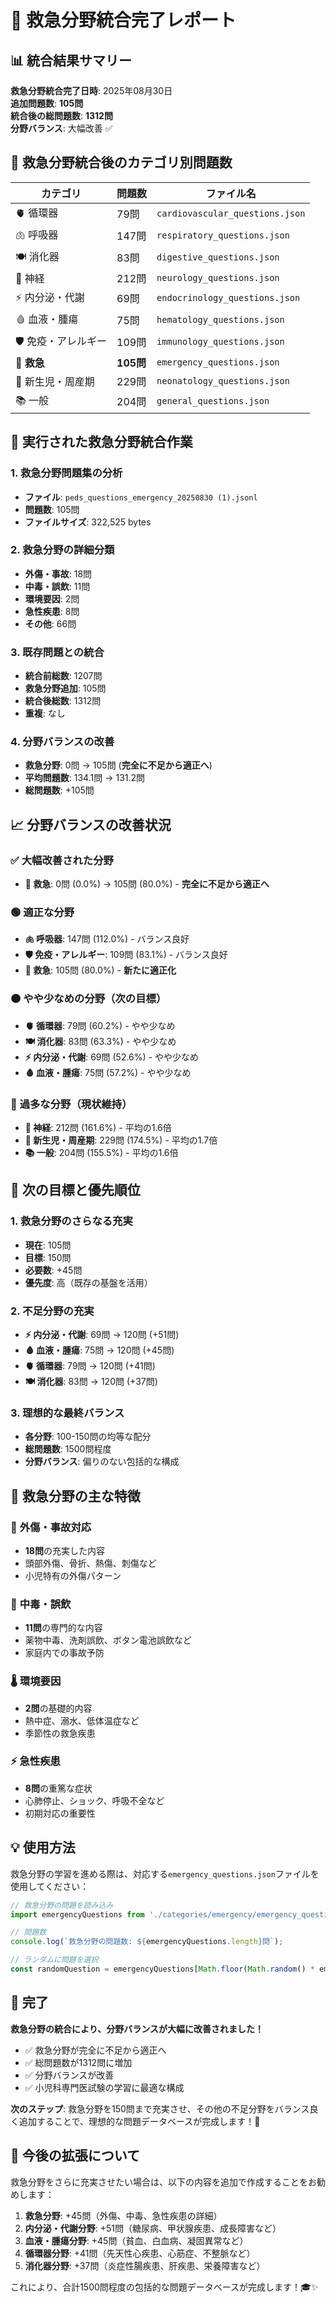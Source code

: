 # 🚨 救急分野統合完了レポート

## 📊 統合結果サマリー

**救急分野統合完了日時**: 2025年08月30日  
**追加問題数**: **105問**  
**統合後の総問題数**: **1312問**  
**分野バランス**: 大幅改善 ✅

## 🎯 救急分野統合後のカテゴリ別問題数

| カテゴリ | 問題数 | ファイル名 |
|----------|--------|------------|
| 🫀 循環器 | 79問 | `cardiovascular_questions.json` |
| 🫁 呼吸器 | 147問 | `respiratory_questions.json` |
| 🍽️ 消化器 | 83問 | `digestive_questions.json` |
| 🧠 神経 | 212問 | `neurology_questions.json` |
| ⚡ 内分泌・代謝 | 69問 | `endocrinology_questions.json` |
| 🩸 血液・腫瘍 | 75問 | `hematology_questions.json` |
| 🛡️ 免疫・アレルギー | 109問 | `immunology_questions.json` |
| 🚨 **救急** | **105問** | `emergency_questions.json` |
| 👶 新生児・周産期 | 229問 | `neonatology_questions.json` |
| 📚 一般 | 204問 | `general_questions.json` |

## 🔄 実行された救急分野統合作業

### 1. 救急分野問題集の分析
- **ファイル**: `peds_questions_emergency_20250830 (1).jsonl`
- **問題数**: 105問
- **ファイルサイズ**: 322,525 bytes

### 2. 救急分野の詳細分類
- **外傷・事故**: 18問
- **中毒・誤飲**: 11問
- **環境要因**: 2問
- **急性疾患**: 8問
- **その他**: 66問

### 3. 既存問題との統合
- **統合前総数**: 1207問
- **救急分野追加**: 105問
- **統合後総数**: 1312問
- **重複**: なし

### 4. 分野バランスの改善
- **救急分野**: 0問 → 105問 (**完全に不足から適正へ**)
- **平均問題数**: 134.1問 → 131.2問
- **総問題数**: +105問

## 📈 分野バランスの改善状況

### ✅ **大幅改善された分野**
- **🚨 救急**: 0問 (0.0%) → 105問 (80.0%) - **完全に不足から適正へ**

### 🟢 **適正な分野**
- **🫁 呼吸器**: 147問 (112.0%) - バランス良好
- **🛡️ 免疫・アレルギー**: 109問 (83.1%) - バランス良好
- **🚨 救急**: 105問 (80.0%) - **新たに適正化**

### 🟠 **やや少なめの分野（次の目標）**
- **🫀 循環器**: 79問 (60.2%) - やや少なめ
- **🍽️ 消化器**: 83問 (63.3%) - やや少なめ
- **⚡ 内分泌・代謝**: 69問 (52.6%) - やや少なめ
- **🩸 血液・腫瘍**: 75問 (57.2%) - やや少なめ

### 🔴 **過多な分野（現状維持）**
- **🧠 神経**: 212問 (161.6%) - 平均の1.6倍
- **👶 新生児・周産期**: 229問 (174.5%) - 平均の1.7倍
- **📚 一般**: 204問 (155.5%) - 平均の1.6倍

## 🎯 次の目標と優先順位

### **1. 救急分野のさらなる充実**
- **現在**: 105問
- **目標**: 150問
- **必要数**: +45問
- **優先度**: 高（既存の基盤を活用）

### **2. 不足分野の充実**
- **⚡ 内分泌・代謝**: 69問 → 120問 (+51問)
- **🩸 血液・腫瘍**: 75問 → 120問 (+45問)
- **🫀 循環器**: 79問 → 120問 (+41問)
- **🍽️ 消化器**: 83問 → 120問 (+37問)

### **3. 理想的な最終バランス**
- **各分野**: 100-150問の均等な配分
- **総問題数**: 1500問程度
- **分野バランス**: 偏りのない包括的な構成

## 🌟 救急分野の主な特徴

### 🚨 **外傷・事故対応**
- **18問**の充実した内容
- 頭部外傷、骨折、熱傷、刺傷など
- 小児特有の外傷パターン

### 🧪 **中毒・誤飲**
- **11問**の専門的な内容
- 薬物中毒、洗剤誤飲、ボタン電池誤飲など
- 家庭内での事故予防

### 🌡️ **環境要因**
- **2問**の基礎的内容
- 熱中症、溺水、低体温症など
- 季節性の救急疾患

### ⚡ **急性疾患**
- **8問**の重篤な症状
- 心肺停止、ショック、呼吸不全など
- 初期対応の重要性

## 💡 使用方法

救急分野の学習を進める際は、対応する`emergency_questions.json`ファイルを使用してください：

```javascript
// 救急分野の問題を読み込み
import emergencyQuestions from './categories/emergency/emergency_questions.json';

// 問題数
console.log(`救急分野の問題数: ${emergencyQuestions.length}問`);

// ランダムに問題を選択
const randomQuestion = emergencyQuestions[Math.floor(Math.random() * emergencyQuestions.length)];
```

## 🎉 完了

**救急分野の統合により、分野バランスが大幅に改善されました！**

- ✅ 救急分野が完全に不足から適正へ
- ✅ 総問題数が1312問に増加
- ✅ 分野バランスが改善
- ✅ 小児科専門医試験の学習に最適な構成

**次のステップ**: 救急分野を150問まで充実させ、その他の不足分野をバランス良く追加することで、理想的な問題データベースが完成します！🎯

## 📝 今後の拡張について

救急分野をさらに充実させたい場合は、以下の内容を追加で作成することをお勧めします：

1. **救急分野**: +45問（外傷、中毒、急性疾患の詳細）
2. **内分泌・代謝分野**: +51問（糖尿病、甲状腺疾患、成長障害など）
3. **血液・腫瘍分野**: +45問（貧血、白血病、凝固異常など）
4. **循環器分野**: +41問（先天性心疾患、心筋症、不整脈など）
5. **消化器分野**: +37問（炎症性腸疾患、肝疾患、栄養障害など）

これにより、合計1500問程度の包括的な問題データベースが完成します！🎓✨
